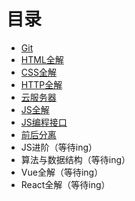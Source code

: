 <h1>目录</h1>

* [Git](https://github.com/lixueqin-4119/blog/tree/master/Git/%E7%90%86%E8%AE%BA)
* [HTML全解](https://github.com/lixueqin-4119/blog/tree/master/HTML/%E7%90%86%E8%AE%BA)
* [CSS全解](https://github.com/lixueqin-4119/blog/tree/master/CSS)
* [HTTP全解](https://github.com/lixueqin-4119/blog/tree/master/HTTP/%E7%90%86%E8%AE%BA)
* [云服务器](https://github.com/lixueqin-4119/blog/blob/master/%E4%BA%91%20%E6%9C%8D%20%E5%8A%A1%20%E5%99%A8/%E4%BA%91%E6%9C%8D%E5%8A%A1%E5%99%A8.md)
* [JS全解](https://github.com/lixueqin-4119/blog/tree/master/JS)
* [JS编程接口](https://github.com/lixueqin-4119/blog/tree/master/JS%E7%BC%96%E7%A8%8B%E6%8E%A5%E5%8F%A3/%E7%90%86%E8%AE%BA)
* [前后分离](https://github.com/lixueqin-4119/blog/tree/master/%E5%89%8D%E5%90%8E%E5%88%86%E7%A6%BB/%E7%90%86%E8%AE%BA)
* JS进阶（等待ing）
* 算法与数据结构（等待ing）
* Vue全解（等待ing）
* React全解（等待ing）
